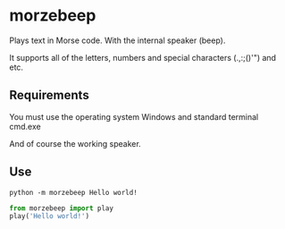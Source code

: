 # morzebeep
Plays text in Morse code. With the internal speaker (beep).

It supports all of the letters, numbers and special characters (.,:;()'") and etc.

## Requirements
You must use the operating system Windows and standard terminal cmd.exe

And of course the working speaker.

## Use
```
python -m morzebeep Hello world!
```

```python
from morzebeep import play
play('Hello world!')
```
